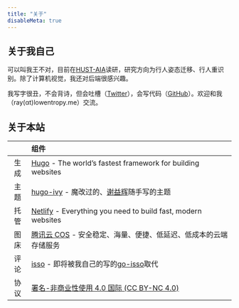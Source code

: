 ```yaml
---
title: "关于"
disableMeta: true
---
```


## 关于我自己

可以叫我王不对，目前在[HUST-AIA](http://aia.hust.edu.cn/)读研，研究方向为行人姿态迁移、行人重识别。除了计算机视觉，我还对后端很感兴趣。

我写字很丑，不会背诗，但会吐槽（[Twitter](https://twitter.com/wangbudui)），会写代码（[GitHub](https://github.com/budui/)）。欢迎和我（ray(αt)lowentropy.me）交流。

## 关于本站

|  | 组件 |
|:----:|:------------------------------------------------------------|
| 生成 | [Hugo](https://gohugo.io) - The world’s fastest framework for building websites |
| 主题 | [hugo-ivy](https://github.com/yihui/hugo-ivy) - 魔改过的、[谢益辉](https://yihui.name)随手写的主题 |
| 托管 | [Netlify](https://www.netlify.com/) - Everything you need to build fast, modern websites |
| 图床 | [腾讯云 COS](https://cloud.tencent.com/product/cos) - 安全稳定、海量、便捷、低延迟、低成本的云端存储服务 |
| 评论 | [isso](https://posativ.org/isso/) - 即将被我自己的写的[go-isso](https://github.com/budui/go-isso)取代 |
| 协议 | [署名-非商业性使用 4.0 国际 (CC BY-NC 4.0)](https://creativecommons.org/licenses/by-nc/4.0/deed.zh) |
